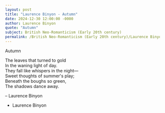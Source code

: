 ```yaml
---
layout: post
title: "Laurence Binyon - Autumn"
date: 2024-12-30 12:00:00 -0000
author: Laurence Binyon
quote: "Autumn"
subject: British Neo-Romanticism (Early 20th century)
permalink: /British Neo-Romanticism (Early 20th century)/Laurence Binyon/Laurence Binyon - Autumn
---
```


Autumn

The leaves that turned to gold  
   In the waning light of day.  
They fall like whispers in the night—  
   Sweet thoughts of summer's play;  
Beneath the boughs so green,  
   The shadows dance away.  

– Laurence Binyon

- Laurence Binyon
